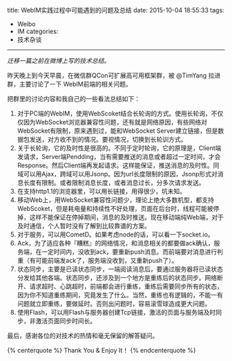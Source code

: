 title: WebIM实践过程中可能遇到的问题及总结
date: 2015-10-04 18:55:33
tags:
 - Weibo
 - IM
categories:
 - 技术杂谈
---

*迁移一篇之前在微博上写的技术总结。*

昨天晚上到今天早晨，在微信群QCon可扩展高可用框架群，被 @TimYang 拉进群，主要讨论了一下 WebIM前端的相关问题。

把群里的讨论内容和我自己的一些看法总结如下：

1. 对于PC端的WebIM，使用WebScoket结合长轮询的方式。使用长轮询，不仅仅因为WebSocket浏览器兼容性问题，还有就是网络原因，有些网络对WebSocket有限制，原来遇到过，能和WebSocket Server建立链接，但是数据包发送，对方收不到的情况。要视情况，切换到长轮训方式。
2. 关于长轮询，它的及时性是很高的。不同于定时轮询，它的原理是，Client端发请求，Server端Pendding，当有需要推送的消息或者超过一定时间，才会Response。然后Client端再发起请求。这样能保证，推送消息的及时性。同域可以用Ajax，跨域可以用Jsonp。因为url长度限制的原因，Jsonp形式对消息长度有限制。或者限制消息长度，或者消息过长，分多次请求发送。
3. 在支持http1.1的浏览器里，可以用长链接，用得很少，坑未知。
4. 移动Web上，用WebSocket兼容性问题少，理论上绝大多数机型，都支持WebScoket，但是耗电量和持续性不好处理，页面在后台时，线程可能被停掉，这样不能保证在停掉期间，消息的及时推送。现在移动端纯Web端，对于及时通信，个人暂时没有了解到比较靠谱的方案。
5. 对于服务，可以用CometD。如果考虑node的话，可以看一下socket.io。
6. Ack，为了适应各种『糟糕』的网络情况，和消息相关的都要做ack确认，服务端，在一定时间内，没收到ack，要重新push消息。而前端要对消息进行判重（有可能前端发ack了，服务端没收到，又重新push了）。
7. 状态同步，主要是已读状态同步，一端阅读消息后，要通过服务器将已读状态分发给其他各端。状态同步，还涉及到一个地方是重练后的状态同步。网络断开、请求超时、心跳超时，前端都会进行重练，重练后需要同步所有的状态，因为你不知道重练期间，究竟发生了什么。当然，重练也有逻辑的，不能一有问题就立即重练，要做延时。否则出问题时，容易滚雪球造成更大问题。
8. 使用Flash，可以用Flash与服务器创建Tcp链接，激活的页面与服务端及时同步，非激活页面同步时间长。

最后，感谢各位的对技术的热情和毫无保留的解答疑问。

{% centerquote %}
Thank You & Enjoy It！
{% endcenterquote %}
